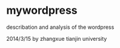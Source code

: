 mywordpress
===========

describation and analysis of the wordpress

2014/3/15 by zhangxue tianjin university

